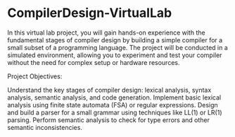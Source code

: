 # CompilerDesign-VirtualLab

In this virtual lab project, you will gain hands-on experience with the fundamental stages of compiler design by building a simple compiler for a small subset of a programming language. The project will be conducted in a simulated environment, allowing you to experiment and test your compiler without the need for complex setup or hardware resources.

Project Objectives:

Understand the key stages of compiler design: lexical analysis, syntax analysis, semantic analysis, and code generation.
Implement basic lexical analysis using finite state automata (FSA) or regular expressions.
Design and build a parser for a small grammar using techniques like LL(1) or LR(1) parsing.
Perform semantic analysis to check for type errors and other semantic inconsistencies.
